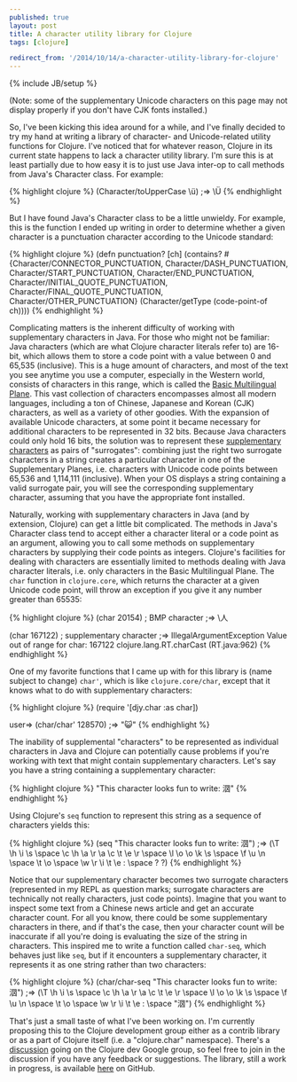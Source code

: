 ```yaml
---
published: true
layout: post
title: A character utility library for Clojure
tags: [clojure]

redirect_from: '/2014/10/14/a-character-utility-library-for-clojure'
---
```


{% include JB/setup %}

(Note: some of the supplementary Unicode characters on this page may not display
properly if you don't have CJK fonts installed.)

So, I've been kicking this idea around for a while, and I've finally decided to 
try my hand at writing a library of character- and Unicode-related utility 
functions for Clojure. I've noticed that for whatever reason, Clojure in its
current state happens to lack a character utility library. I'm sure this is at 
least partially due to how easy it is to just use Java inter-op to call methods 
from Java's Character class. For example:

{% highlight clojure %}
(Character/toUpperCase \ü)
;=> \Ü
{% endhighlight %}

But I have found Java's Character class to be a little unwieldy. For example,
this is the function I ended up writing in order to determine whether a given
character is a punctuation character according to the Unicode standard:

{% highlight clojure %}
(defn punctuation?
  [ch]
  (contains? #{Character/CONNECTOR_PUNCTUATION, Character/DASH_PUNCTUATION,
               Character/START_PUNCTUATION, Character/END_PUNCTUATION, 
               Character/INITIAL_QUOTE_PUNCTUATION, Character/FINAL_QUOTE_PUNCTUATION,
               Character/OTHER_PUNCTUATION}
             (Character/getType (code-point-of ch))))
{% endhighlight %}

Complicating matters is the inherent difficulty of working with supplementary
characters in Java. For those who might not be familiar: Java characters (which
are what Clojure character literals refer to) are 16-bit, which allows them to
store a code point with a value between 0 and 65,535 (inclusive). This is a huge
amount of characters, and most of the text you see anytime you use a computer,
especially in the Western world, consists of characters in this range, which is
called the [Basic Multilingual Plane][bmp-wiki]. This vast collection of 
characters encompasses almost all modern languages, including a ton of Chinese,
Japanese and Korean (CJK) characters, as well as a variety of other goodies.
With the expansion of available Unicode characters, at some point it became 
necessary for additional characters to be represented in 32 bits. Because Java
characters could only hold 16 bits, the solution was to represent these 
[supplementary characters][sc-wiki] as pairs of "surrogates": combining just the
right two surrogate characters in a string creates a particular character in one
of the Supplementary Planes, i.e. characters with Unicode code points between 
65,536 and 1,114,111 (inclusive). When your OS displays a string containing a
valid surrogate pair, you will see the corresponding supplementary character,
assuming that you have the appropriate font installed. 

[bmp-wiki]: http://en.wikipedia.org/wiki/Plane_%28Unicode%29#Basic_Multilingual_Plane
[sc-wiki]: http://en.wikipedia.org/wiki/UTF-16#Code_points_U.2B010000_to_U.2B10FFFF

Naturally, working with supplementary characters in Java (and by extension, 
Clojure) can get a little bit complicated. The methods in Java's Character class 
tend to accept either a character literal or a code point as an argument, 
allowing you to call some methods on supplementary characters by supplying their 
code points as integers. Clojure's facilities for dealing with characters are
essentially limited to methods dealing with Java character literals, i.e. only
characters in the Basic Multilingual Plane. The `char` function in `clojure.core`,
which returns the character at a given Unicode code point, will throw an 
exception if you give it any number greater than 65535:

{% highlight clojure %}
(char 20154) ; BMP character
;=> \人

(char 167122) ; supplementary character
;=> IllegalArgumentException Value out of range for char: 167122  clojure.lang.RT.charCast (RT.java:962)
{% endhighlight %}

One of my favorite functions that I came up with for this library is (name 
subject to change) `char'`, which is like `clojure.core/char`, except that it
knows what to do with supplementary characters:

{% highlight clojure %}
(require '[djy.char :as char])

user=> (char/char' 128570)
;=> "😺"
{% endhighlight %}

The inability of supplemental "characters" to be represented as individual
characters in Java and Clojure can potentially cause problems if you're working
with text that might contain supplementary characters. Let's say you have a 
string containing a supplementary character:

{% highlight clojure %}
"This character looks fun to write: 𣲷"
{% endhighlight %}

Using Clojure's `seq` function to represent this string as a sequence of 
characters yields this:

{% highlight clojure %}
(seq "This character looks fun to write: 𣲷")
;=> (\T \h \i \s \space \c \h \a \r \a \c \t \e \r \space \l \o \o \k \s \space \f \u \n \space \t \o \space \w \r \i \t \e \: \space \? \?)
{% endhighlight %}

Notice that our supplementary character becomes two surrogate characters 
(represented in my REPL as question marks; surrogate characters are technically
not really characters, just code points). Imagine that you want to inspect some 
text from a Chinese news article and get an accurate character count. For all 
you know, there could be some supplementary characters in there, and if that's
the case, then your character count will be inaccurate if all you're doing is 
evaluating the size of the string in characters. This inspired me to write a
function called `char-seq`, which behaves just like `seq`, but if it encounters
a supplementary character, it represents it as one string rather than two 
characters:

{% highlight clojure %}
(char/char-seq "This character looks fun to write: 𣲷")
;=> (\T \h \i \s \space \c \h \a \r \a \c \t \e \r \space \l \o \o \k \s \space \f \u \n \space \t \o \space \w \r \i \t \e \: \space "𣲷")
{% endhighlight %}

That's just a small taste of what I've been working on. I'm currently proposing
this to the Clojure development group either as a contrib library or as a part
of Clojure itself (i.e. a "clojure.char" namespace). There's a 
[discussion](https://groups.google.com/forum/#!topic/clojure-dev/CVT5nqCz9XI) 
going on the Clojure dev Google group, so feel free to join in the discussion
if you have any feedback or suggestions. The library, still a work in progress,
is available [here](http://github.com/daveyarwood/djy) on GitHub.
